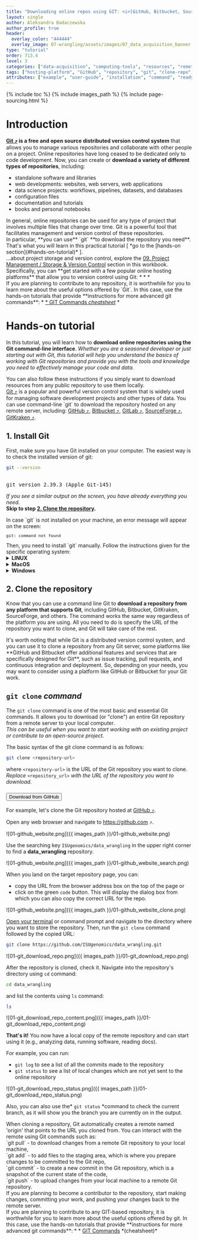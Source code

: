 ```yaml
---
title: "Downloading online repos using GIT: <i>[GitHub, Bitbucket, SourceForge]</i>"
layout: single
author: Aleksandra Badaczewska
author_profile: true
header:
  overlay_color: "444444"
  overlay_image: 07-wrangling/assets/images/07_data_acquisition_banner.png
type: "tutorial"
order: 713.4
level: 3
categories: ["data-acquisition", "computing-tools", "resources", "remote-access"]
tags: ["hosting-platform", "GitHub", "repository", "git", "clone-repo", "download"]
attributes: ["example", "user-guide", "installation", "command", "ready-made-solution"]
---
```


{% include toc %}
{% include images_path %}
{% include page-sourcing.html %}


# Introduction

**<a href="https://git-scm.com" target="_blank">Git  ⤴</a> is a free and open source distributed version control system** that allows you to manage various repositories and collaborate with other people on a project. Online repositories have long ceased to be dedicated only to code development. Now, you can create or **download a variety of different types of repositories**, including:

* standalone software and libraries
* web developments: websites, web servers, web applications
* data science projects: workflows, pipelines, datasets, and databases
* configuration files
* documentation and tutorials
* books and personal notebooks

<div class="note" markdown="1">
In general, online repositories can be used for any type of project that involves multiple files that change over time. Git is a powerful tool that facilitates management and version control of these repositories. <br>In particular, **you can use** `git` **to download the repository you need**. <br>That's what you will learn in this practical tutorial [ *go to the [hands-on section](#hands-on-tutorial)* ].
</div>

<div class="more" markdown="1">
...about project storage and version control, explore the <a class="t-links" href="932.1">09. Project Management / Storage & Version Control</a> section in this workbook. Specifically, you can **get started with a few popular online hosting platforms** that allow you to version control using Git:
* <a class="t-links" href="932.3"></a>
  * <a class="t-links" href="932.4"></a>
  * <a class="t-links" href="932.5"></a>
</div>

<div class="protip" markdown="1">
If you are planning to contribute to any repository, it is worthwhile for you to learn more about the useful options offered by `Git`. In this case, use the hands-on tutorials that provide **instructions for more advanced git commands**:
* <a class="t-links" href="932.2">
  * <a class="t-links" href="932.21">GIT Commands <i>cheatsheet</i></a>
* <a class="t-links" href="932.41"></a>
</div>


# Hands-on tutorial

In this tutorial, you will learn how to **download online repositories using the Git command-line interface**.
*Whether you are a seasoned developer or just starting out with Git, this tutorial will help you understand the basics of working with Git repositories and provide you with the tools and knowledge you need to effectively manage your code and data.*
<div class="protip" markdown="1">
You can also follow these instructions if you simply want to download resources from any public repository to use them locally.
</div>

<div class="note" markdown="1">
<a href="https://git-scm.com" target="_blank">Git  ⤴</a> is a popular and powerful version control system that is widely used for managing software development projects and other types of data. You can use command-line `git` to download the repository hosted on any remote server, including:
<a href="https://github.com" target="_blank">GitHub  ⤴</a>,
<a href="https://bitbucket.org" target="_blank">Bitbucket  ⤴</a>,
<a href="https://gitlab.com" target="_blank">GitLab  ⤴</a>,
<a href="https://sourceforge.net" target="_blank">SourceForge  ⤴</a>,
<a href="https://www.gitkraken.com" target="_blank">GitKraken  ⤴</a>.
</div>


## 1. Install Git

First, make sure you have Git installed on your computer. The easiest way is to check the installed version of git:

```bash
git --version
```
<pre class="output">
<b class="prompt-3"></b><b class="prompt-1 before" data-before="git --version"></b>
git version 2.39.3 (Apple Git-145)
</pre>
*If you see a similar output on the screen, you have already everything you need.* <br>**Skip to step [2. Clone the repository](#2-clone-the-repository).**

<div class="warning" markdown="1">
In case `git` is not installed on your machine, an error message will appear on the screen:
<pre class="output plain" style="font-size:0.8em;">
git: command not found
</pre>
Then, you need to install `git` manually. Follow the instructions given for the specific operating system:

<details class="l-frame mb" markdown="1"><summary><b>LINUX</b></summary>

The easiest way to install Git on Linux is through your distribution's package manager. <base class="mb">
Here are the steps to install Git on some of the most popular Linux distributions. <br>*Copy-paste commands to your terminal window.*

* **Ubuntu/Debian:**
```bash
sudo apt-get update
sudo apt-get install git
```

* **Fedora:**
```bash
sudo dnf update
sudo dnf install git
```

* **CentOS:**
```bash
sudo yum update
sudo yum install git
```

For more information, please see the official Git docs: <a href="https://git-scm.com/book/en/v2/Getting-Started-Installing-Git" target="_blank">https://git-scm.com/book/en/v2/Getting-Started-Installing-Git ⤴</a>
</details>
<details class="l-frame mb" markdown="1"><summary><b>MacOS</b></summary>

There are a few ways to install Git on MacOS, including using:

* **A. the Homebrew package manager** <br>
  *Install <a href="https://brew.sh/" target="_blank">homebrew  ⤴</a> if you don't already have it, then:*
  ```bash
brew update
brew install git
```

* **B. the MacPorts software package** <br>
  *Install <a href="https://www.macports.org/" target="_blank">MacPorts  ⤴</a> if you don't already have it, then:*
  ```bash
sudo port install git
```

For more information, please see the official Git documentation: <a href="https://git-scm.com/download/mac" target="_blank">https://git-scm.com/download/mac</a>
</details>
<details class="l-frame" markdown="1"><summary><b>Windows</b></summary>

The easiest way to install Git on Windows is to download the official Git for Windows installer from the Git website: <a href="https://git-scm.com/downloads/win" target="_blank">https://git-scm.com/download/windows  ⤴</a> <base class="mb">
*Follow the instructions in the installer to complete the installation process. After installation, you can access Git from the Windows command prompt or from Git Bash, which is included with the Git for Windows installation.*
</details>
</div>


## 2. Clone the repository

Know that you can use a command line Git to **download a repository from any platform that supports Git**, including GitHub, Bitbucket, GitKraken, SourceForge, and others. The command works the same way regardless of the platform you are using. All you need to do is specify the URL of the repository you want to clone, and Git will take care of the rest.

<div class="protip" markdown="1">
It's worth noting that while Git is a distributed version control system, and you can use it to clone a repository from any Git server, some platforms like **GitHub and Bitbucket offer additional features and services that are specifically designed for Git**, such as issue tracking, pull requests, and continuous integration and deployment. So, depending on your needs, you may want to consider using a platform like GitHub or Bitbucket for your Git work.
</div>


## `git clone` *command*

The `git clone` command is one of the most basic and essential Git commands. It allows you to download (or "clone") an entire Git repository from a remote server to your local computer. <br>
*This can be useful when you want to start working with an existing project or contribute to an open-source project.*

The basic syntax of the git clone command is as follows:
```bash
git clone <repository-url>
```

where `<repository-url>` is the URL of the Git repository you want to clone. <br>
*Replace* `<repository_url>` *with the URL of the repository you want to download.*


### <button class="btn example">Download from GitHub</button>
<div class="example before" data-before="" markdown="1">
For example, let's clone the Git repository hosted at <a href="https://github.com" target="_blank">GitHub  ⤴</a>.
</div>

Open any web browser and navigate to <a href="https://github.com" target="_blank">https://github.com  ⤴</a>.

![01-github_website.png]({{ images_path }}/01-github_website.png)

Use the searching key `ISUgenomics/data_wrangling` in the upper right corner to find a **data_wrangling** repository.

![01-github_website.png]({{ images_path }}/01-github_website_search.png)

When you land on the target repository page, you can:
* copy the URL from the browser address box on the top of the page
or
* click on the green `code` button. This will display the dialog box from which you can also copy the correct URL for the repo.

![01-github_website.png]({{ images_path }}/01-github_website_clone.png)

<a class="t-links" href="310" section="#open-terminal-window">Open your terminal</a> or command prompt and navigate to the directory where you want to store the repository. Then, run the `git clone` command followed by the copied URL:

```bash
git clone https://github.com/ISUgenomics/data_wrangling.git
```

![01-git_download_repo.png]({{ images_path }}/01-git_download_repo.png)

After the repository is cloned, check it. Navigate into the repository's directory using `cd` command:

```bash
cd data_wrangling
```
and list the contents using `ls` command:
```bash
ls
```

![01-git_download_repo_content.png]({{ images_path }}/01-git_download_repo_content.png)

**That's it!** You now have a local copy of the remote repository and can start using it (e.g., analyzing data, running software, reading docs).

For example, you can run:
* `git log` to see a list of all the commits made to the repository
* `git status` to see a list of local changes which are not yet sent to the online repository

![01-git_download_repo_status.png]({{ images_path }}/01-git_download_repo_status.png)

Also, you can also use the* `git status` *command to check the current branch, as it will show you the branch you are currently on in the output.

<div class="warning" markdown="1">
When cloning a repository, Git automatically creates a remote named 'origin' that points to the URL you cloned from. You can interact with the remote using Git commands such as: <br>
`git pull` - to download changes from a remote Git repository to your local machine, <br>
`git add` - to add files to the staging area, which is where you prepare changes to be committed to the Git repo, <br>
`git commit` - to create a new commit in the Git repository, which is a snapshot of the current state of the code, <br>
`git push` - to upload changes from your local machine to a remote Git repository.
</div>
<div class="protip" markdown="1">
If you are planning to become a contributor to the repository, start making changes, committing your work, and pushing your changes back to the remote server.
</div>
<div class="more" markdown="1">
If you are planning to contribute to any GIT-based repository, it is worthwhile for you to learn more about the useful options offered by git. In this case, use the hands-on tutorials that provide **instructions for more advanced git commands**:
* <a class="t-links" href="932.2"></a>
  * <a class="t-links" href="932.21">GIT Commands</a> *(cheatsheet)*
</div>
